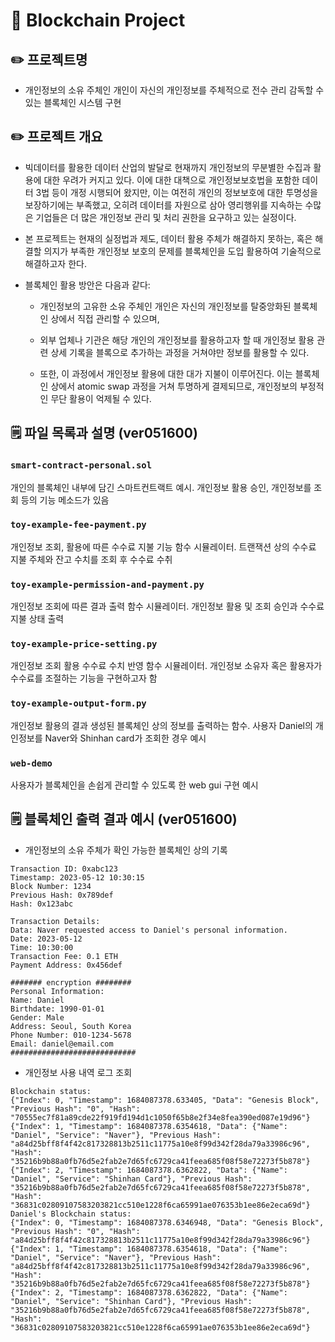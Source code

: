 # 🧱 Blockchain Project

## ✏️ 프로젝트명
- 개인정보의 소유 주체인 개인이 자신의 개인정보를 주체적으로 전수 관리 감독할 수 있는 블록체인 시스템 구현

## ✏️ 프로젝트 개요
- 빅데이터를 활용한 데이터 산업의 발달로 현재까지 개인정보의 무분별한 수집과 활용에 대한 우려가 커지고 있다. 이에 대한 대책으로 개인정보보호법을 포함한 데이터 3법 등이 개정 시행되어 왔지만, 이는 여전히 개인의 정보보호에 대한 투명성을 보장하기에는 부족했고, 오히려 데이터를 자원으로 삼아 영리행위를 지속하는 수많은 기업들은 더 많은 개인정보 관리 및 처리 권한을 요구하고 있는 실정이다.
- 본 프로젝트는 현재의 실정법과 제도, 데이터 활용 주체가 해결하지 못하는, 혹은 해결할 의지가 부족한 개인정보
보호의 문제를 블록체인을 도입 활용하여 기술적으로 해결하고자 한다. 
- 블록체인 활용 방안은 다음과 같다:

  - 개인정보의 고유한 소유 주체인 개인은 자신의 개인정보를 탈중앙화된 블록체인 상에서 직접 관리할 수 있으며,

  - 외부 업체나 기관은 해당 개인의 개인정보를 활용하고자 할 때 개인정보 활용 관련 상세 기록을 블록으로 추가하는
과정을 거쳐야만 정보를 활용할 수 있다. 

  - 또한, 이 과정에서 개인정보 활용에 대한 대가 지불이 이루어진다. 이는 블록체인 상에서 atomic swap 과정을 거쳐 투명하게 결제되므로, 개인정보의 부정적인 무단 활용이 억제될 수 있다.

## 🗒 파일 목록과 설명 (ver051600)

### `smart-contract-personal.sol`
개인의 블록체인 내부에 담긴 스마트컨트랙트 예시. 개인정보 활용 승인, 개인정보를 조회 등의 기능 메소드가 있음

### `toy-example-fee-payment.py`
개인정보 조회, 활용에 따른 수수료 지불 기능 함수 시뮬레이터. 트랜잭션 상의 수수료 지불 주체와 잔고 수치를 조회 후 수수료 수취

### `toy-example-permission-and-payment.py`
개인정보 조회에 따른 결과 출력 함수 시뮬레이터. 개인정보 활용 및 조회 승인과 수수료 지불 상태 출력

### `toy-example-price-setting.py`
개인정보 조회 활용 수수료 수치 반영 함수 시뮬레이터. 개인정보 소유자 혹은 활용자가 수수료를 조절하는 기능을 구현하고자 함  

### `toy-example-output-form.py`
개인정보 활용의 결과 생성된 블록체인 상의 정보를 출력하는 함수. 사용자 Daniel의 개인정보를 Naver와 Shinhan card가 조회한 경우 예시

### `web-demo`
사용자가 블록체인을 손쉽게 관리할 수 있도록 한 web gui 구현 예시

## 🗒 블록체인 출력 결과 예시 (ver051600)

- 개인정보의 소유 주체가 확인 가능한 블록체인 상의 기록
 ```
 Transaction ID: 0xabc123
Timestamp: 2023-05-12 10:30:15
Block Number: 1234
Previous Hash: 0x789def
Hash: 0x123abc

Transaction Details:
Data: Naver requested access to Daniel's personal information.
Date: 2023-05-12
Time: 10:30:00
Transaction Fee: 0.1 ETH
Payment Address: 0x456def

####### encryption ########
Personal Information:
Name: Daniel
Birthdate: 1990-01-01
Gender: Male
Address: Seoul, South Korea
Phone Number: 010-1234-5678
Email: daniel@email.com
############################

 ```
- 개인정보 사용 내역 로그 조회
```
Blockchain status:
{"Index": 0, "Timestamp": 1684087378.633405, "Data": "Genesis Block", "Previous Hash": "0", "Hash": "70555ec7f81a89cde22f919fd194d1c1050f65b8e2f34e8fea390ed087e19d96"}
{"Index": 1, "Timestamp": 1684087378.6354618, "Data": {"Name": "Daniel", "Service": "Naver"}, "Previous Hash": "a84d25bff8f4f42c817328813b2511c11775a10e8f99d342f28da79a33986c96", "Hash": "35216b9b88a0fb76d5e2fab2e7d65fc6729ca41feea685f08f58e72273f5b878"}
{"Index": 2, "Timestamp": 1684087378.6362822, "Data": {"Name": "Daniel", "Service": "Shinhan Card"}, "Previous Hash": "35216b9b88a0fb76d5e2fab2e7d65fc6729ca41feea685f08f58e72273f5b878", "Hash": "36831c02809107583203821cc510e1228f6ca65991ae076353b1ee86e2eca69d"}
Daniel's Blockchain status:
{"Index": 0, "Timestamp": 1684087378.6346948, "Data": "Genesis Block", "Previous Hash": "0", "Hash": "a84d25bff8f4f42c817328813b2511c11775a10e8f99d342f28da79a33986c96"}
{"Index": 1, "Timestamp": 1684087378.6354618, "Data": {"Name": "Daniel", "Service": "Naver"}, "Previous Hash": "a84d25bff8f4f42c817328813b2511c11775a10e8f99d342f28da79a33986c96", "Hash": "35216b9b88a0fb76d5e2fab2e7d65fc6729ca41feea685f08f58e72273f5b878"}
{"Index": 2, "Timestamp": 1684087378.6362822, "Data": {"Name": "Daniel", "Service": "Shinhan Card"}, "Previous Hash": "35216b9b88a0fb76d5e2fab2e7d65fc6729ca41feea685f08f58e72273f5b878", "Hash": "36831c02809107583203821cc510e1228f6ca65991ae076353b1ee86e2eca69d"}

```
